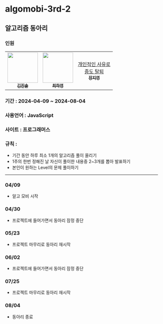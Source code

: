 # algomobi-3rd-2

## 알고리즘 동아리
### 인원
<table>
  <tbody>
    <tr>
      <td align="center"><a href="https://github.com/ijimlnosk"><img src="https://github.com/PurpleDynamics/PEA_Project/assets/98089768/94ed48aa-8180-4f9c-9226-c946bf46982c" width="100px;" alt=""/><br /><sub><b>김진솔</b></sub></a><br /></td>
      <td align="center"><a href="https://github.com/hayoung78"><img src="https://github.com/PurpleDynamics/PEA_Project/assets/98089768/68df05c9-fb51-4b9c-afaf-db72a725557c" width="100px;" alt=""/><br /><sub><b>최하영</b></sub></a><br /></td>
       <td align="center"><a href="">개인적인 사유로 <br/> 중도 탈퇴<br /><sub><b>장지영</b></sub></a><br /></td>
    </tr>
  </tbody>
</table>

### 기간 : 2024-04-09 ~ 2024-08-04
### 사용언어 : JavaScript
### 사이트 : 프로그래머스
### 규칙 : 
- 기간 동안 하루 최소 1개의 알고리즘 풀이 올리기
- 1주의 한번 정해진 날 자신이 풀이한 내용중 2~3개를 뽑아 발표하기
- 본인이 원하는 Level의 문제 풀이하기

<hr/>

### 04/09
- 알고 모비 시작

### 04/30
- 프로젝트에 들어가면서 동아리 잠정 중단

### 05/23
- 프로젝트 마무리로 동아리 재시작

### 06/02
- 프로젝트에 들어가면서 동아리 잠정 중단

### 07/25
- 프로젝트 마무리로 동아리 재시작

### 08/04
- 동아리 종료
